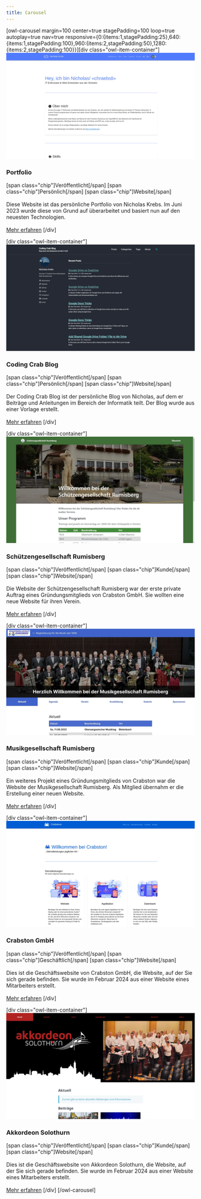 ```yaml
---
title: Carousel
---
```


[owl-carousel margin=100 center=true stagePadding=100 loop=true autoplay=true nav=true responsive={0:{items:1,stagePadding:25},640:{items:1,stagePadding:100},960:{items:2,stagePadding:50},1280:{items:2,stagePadding:100}}][div class="owl-item-container"]
![Portfolio](../01.portfolio/portfolio.webp)
### Portfolio
[span class="chip"]Veröffentlicht[/span] [span class="chip"]Persönlich[/span] [span class="chip"]Website[/span]<br/><br/>
Diese Website ist das persönliche Portfolio von Nicholas Krebs. Im Juni 2023 wurde diese von Grund auf überarbeitet und basiert nun auf den neuesten Technologien.<br/><br/>
[Mehr erfahren](/projekte/portfolio?classes=btn,btn-secondary,btn-lg)
[/div]

[div class="owl-item-container"]
![Coding Crab Blog](../02.coding-crab-blog/coding-crab-blog.webp)
### Coding Crab Blog
[span class="chip"]Veröffentlicht[/span] [span class="chip"]Persönlich[/span] [span class="chip"]Website[/span]<br/><br/>
Der Coding Crab Blog ist der persönliche Blog von Nicholas, auf dem er Beiträge und Anleitungen im Bereich der Informatik teilt. Der Blog wurde aus einer Vorlage erstellt.<br/><br/>
[Mehr erfahren](/projekte/coding-crab-blog?classes=btn,btn-secondary,btn-lg)
[/div]

[div class="owl-item-container"]
![Schützengesellschaft Rumisberg](../03.sgrumisberg/sgrumisberg.webp)
### Schützengesellschaft Rumisberg
[span class="chip"]Veröffentlicht[/span] [span class="chip"]Kunde[/span] [span class="chip"]Website[/span]<br/><br/>
Die Website der Schützengesellschaft Rumisberg war der erste private Auftrag eines Gründungsmitglieds von Crabston GmbH. Sie wollten eine neue Website für ihren Verein.<br/><br/>
[Mehr erfahren](/projekte/sgrumisberg?classes=btn,btn-secondary,btn-lg)
[/div]

[div class="owl-item-container"]
![Musikgesellschaft Rumisberg](../04.mgrumisberg/mgrumisberg.webp)
### Musikgesellschaft Rumisberg
[span class="chip"]Veröffentlicht[/span] [span class="chip"]Kunde[/span] [span class="chip"]Website[/span]<br/><br/>
Ein weiteres Projekt eines Gründungsmitglieds von Crabston war die Website der Musikgesellschaft Rumisberg. Als Mitglied übernahm er die Erstellung einer neuen Website.<br/><br/>
[Mehr erfahren](/projekte/mgrumisberg?classes=btn,btn-secondary,btn-lg)
[/div]

[div class="owl-item-container"]
![Crabston GmbH](../05.crabston/crabston.webp)
### Crabston GmbH
[span class="chip"]Veröffentlicht[/span] [span class="chip"]Geschäftlich[/span] [span class="chip"]Website[/span]<br/><br/>
Dies ist die Geschäftswebsite von Crabston GmbH, die Website, auf der Sie sich gerade befinden. Sie wurde im Februar 2024 aus einer Website eines Mitarbeiters erstellt.<br/><br/>
[Mehr erfahren](/projekte/crabston?classes=btn,btn-secondary,btn-lg)
[/div]

[div class="owl-item-container"]
![Akkordeon Solothurn](../06.akkordeon-solothurn/akkordeon-solothurn.webp)
### Akkordeon Solothurn
[span class="chip"]Veröffentlicht[/span] [span class="chip"]Kunde[/span] [span class="chip"]Website[/span]<br/><br/>
Dies ist die Geschäftswebsite von Akkordeon Solothurn, die Website, auf der Sie sich gerade befinden. Sie wurde im Februar 2024 aus einer Website eines Mitarbeiters erstellt.<br/><br/>
[Mehr erfahren](/projekte/akkordeon-solothurn?classes=btn,btn-secondary,btn-lg)
[/div]
[/owl-carousel]
